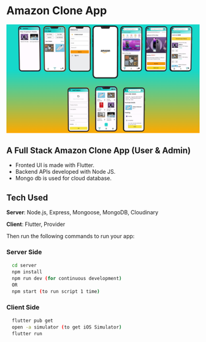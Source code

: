 # Amazon Clone App


![Image](screnshot.png)



## A Full Stack Amazon Clone App (User & Admin) 
- Fronted UI is made with Flutter.
- Backend APIs developed with Node JS.
- Mongo db is used for cloud database.


## Tech Used
**Server**: Node.js, Express, Mongoose, MongoDB, Cloudinary

**Client**: Flutter, Provider

Then run the following commands to run your app:

### Server Side
```bash
  cd server
  npm install
  npm run dev (for continuous development)
  OR
  npm start (to run script 1 time)
```

### Client Side
```bash
  flutter pub get
  open -a simulator (to get iOS Simulator)
  flutter run
```



